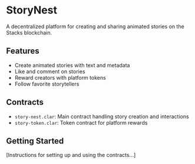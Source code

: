 # StoryNest
A decentralized platform for creating and sharing animated stories on the Stacks blockchain.

## Features
- Create animated stories with text and metadata
- Like and comment on stories
- Reward creators with platform tokens
- Follow favorite storytellers

## Contracts
- `story-nest.clar`: Main contract handling story creation and interactions
- `story-token.clar`: Token contract for platform rewards

## Getting Started
[Instructions for setting up and using the contracts...]

